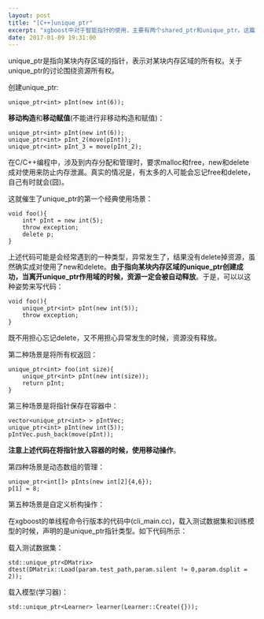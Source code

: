 ```yaml
---
layout: post
title: "[C++]unique_ptr"
excerpt: "xgboost中对于智能指针的使用，主要有两个shared_ptr和unique_ptr。这篇文章是对unique_ptr的理解和典型使用场景说明，以读懂xgboost源码中的使用场景为目的。"
date: 2017-01-09 19:31:00
---
```


unique_ptr是指向某块内存区域的指针，表示对某块内存区域的所有权。关于unique_ptr的讨论围绕资源所有权。

创建unique_ptr:

    unique_ptr<int> pInt(new int(6));

**移动构造**和**移动赋值**(不能进行非移动构造和赋值)：


    unique_ptr<int> pInt(new int(6));
    unique_ptr<int> pInt_2(move(pInt));
    unique_ptr<int> pInt_3 = move(pInt_2);

在C/C++编程中，涉及到内存分配和管理时，要求malloc和free，new和delete成对使用来防止内存泄漏。真实的情况是，有太多的人可能会忘记free和delete，自己有时就会(囧)。

这就催生了unique_ptr的第一个经典使用场景：

    void foo(){
        int* pInt = new int(5);
        throw exception;
        delete p;
    }

上述代码可能是会经常遇到的一种类型，异常发生了，结果没有delete掉资源，虽然确实成对使用了new和delete。**由于指向某块内存区域的unique_ptr创建成功，当离开unique_ptr作用域的时候，资源一定会被自动释放**。于是，可以以这种姿势来写代码：

    void foo(){
        unique_ptr<int> pInt(new int(5));
        throw exception;
    }

既不用担心忘记delete，又不用担心异常发生的时候，资源没有释放。

第二种场景是将所有权返回：

    unique_ptr<int> foo(int size){
        unique_ptr<int> pInt(new int(size));
        return pInt;
    }

第三种场景是将指针保存在容器中：

    vector<unique_ptr<int> > pIntVec;
    unique_ptr<int> pInt(new int(5));
    pIntVec.push_back(move(pInt));

**注意上述代码在将指针放入容器的时候，使用移动操作**。

第四种场景是动态数组的管理：

    unique_ptr<int[]> pInts(new int[2]{4,6});
    p[1] = 8;

第五种场景是自定义析构操作：

<script src="https://gist.github.com/zhpmatrix/853c85b2e2ea2f6179a80b84e1e9e00b.js"></script>

在xgboost的单线程命令行版本的代码中(cli_main.cc)，载入测试数据集和训练模型的时候，声明的是unique_ptr指针类型。如下代码所示：

载入测试数据集：

    std::unique_ptr<DMatrix> dtest(DMatrix::Load(param.test_path,param.silent != 0,param.dsplit = 2));

载入模型(学习器)：

    std::unique_ptr<Learner> learner(Learner::Create({}));

